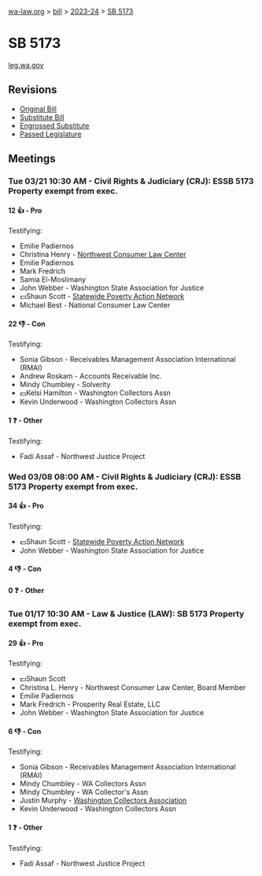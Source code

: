 [wa-law.org](/) > [bill](/bill/) > [2023-24](/bill/2023-24/) > [SB 5173](/bill/2023-24/sb/5173/)

# SB 5173
[leg.wa.gov](https://app.leg.wa.gov/billsummary?BillNumber=5173&Year=2023&Initiative=false)

## Revisions
* [Original Bill](1/)
* [Substitute Bill](S/)
* [Engrossed Substitute](S.E/)
* [Passed Legislature](S.PL/)

## Meetings
### Tue 03/21 10:30 AM - Civil Rights & Judiciary (CRJ): ESSB 5173 Property exempt from exec.
#### 12 👍 - Pro
Testifying:
* Emilie Padiernos
* Christina Henry - [Northwest Consumer Law Center](/org/northwest_consumer_law_center/)
* Emilie Padiernos
* Mark Fredrich
* Samia El-Moslimany
* John Webber - Washington State Association for Justice
* 💵Shaun Scott - [Statewide Poverty Action Network](/org/statewide_poverty_action_network/)
* Michael Best - National Consumer Law Center

#### 22 👎 - Con
Testifying:
* Sonia Gibson - Receivables Management Association International (RMAI)
* Andrew Roskam - Accounts Receivable Inc.
* Mindy Chumbley - Solverity
* 💵Kelsi Hamilton - Washington Collectors Assn
* Kevin Underwood - Washington Collectors Assn

#### 1 ❓ - Other
Testifying:
* Fadi Assaf - Northwest Justice Project

### Wed 03/08 08:00 AM - Civil Rights & Judiciary (CRJ): ESSB 5173 Property exempt from exec.
#### 34 👍 - Pro
Testifying:
* 💵Shaun Scott - [Statewide Poverty Action Network](/org/statewide_poverty_action_network/)
* John Webber - Washington State Association for Justice

#### 4 👎 - Con

#### 0 ❓ - Other

### Tue 01/17 10:30 AM - Law & Justice (LAW): SB 5173 Property exempt from exec.
#### 29 👍 - Pro
Testifying:
* 💵Shaun Scott
* Christina L. Henry - Northwest Consumer Law Center, Board Member
* Emilie Padiernos
* Mark Fredrich - Prosperity Real Estate, LLC
* John Webber - Washington State Association for Justice

#### 6 👎 - Con
Testifying:
* Sonia Gibson - Receivables Management Association International (RMAI)
* Mindy Chumbley - WA Collectors Assn
* Mindy Chumbley - WA Collector's Assn
* Justin Murphy - [Washington Collectors Association](/org/washington_collectors_association/)
* Kevin Underwood - Washington Collectors Assn

#### 1 ❓ - Other
Testifying:
* Fadi Assaf - Northwest Justice Project
